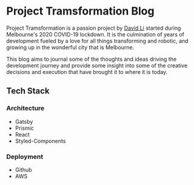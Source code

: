 # Project Tramsformation Blog

Project Tramsformation is a passion project by <a href="https://fantasticmrdavid.com.au" target="_blank">David Li</a>
started during Melbourne's 2020 COVID-19 lockdown. It is the culmination of
years of development fueled by a love for all things transforming and
robotic, and growing up in the wonderful city that is Melbourne.

This blog aims to journal some of the thoughts and ideas driving the development
journey and provide some insight into some of the creative decisions and execution that have
brought it to where it is today.

## Tech Stack
### Architecture
- Gatsby 
- Prismic
- React
- Styled-Components

### Deployment
- Github
- AWS
